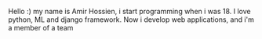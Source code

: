 Hello :) my name is Amir Hossien, i start programming when i was 18. I love python, ML and django framework. Now i develop web applications, and i'm a member of a team

<!---
AmirHossein7090/AmirHossein7090 is a ✨ special ✨ repository because its `README.md` (this file) appears on your GitHub profile.
You can click the Preview link to take a look at your changes.
--->
